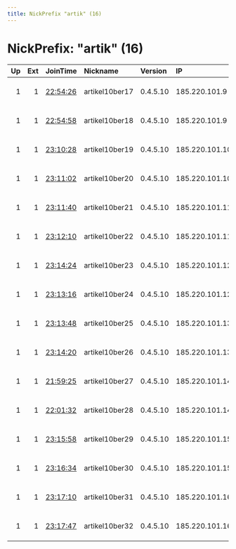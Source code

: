 ```yaml
---
title: NickPrefix "artik" (16)
---
```


# NickPrefix: "artik" (16)

|   Up |   Ext | JoinTime                                                                                            | Nickname       | Version   | IP             | AS                     | CC   |   ORp |   Dirp | OS    | Contact                             |   eFamMembers |
|-----:|------:|:----------------------------------------------------------------------------------------------------|:---------------|:----------|:---------------|:-----------------------|:-----|------:|-------:|:------|:------------------------------------|--------------:|
|    1 |     1 | [22:54:26](https://metrics.torproject.org/rs.html#details/60FE782DF923698546023C6F14FEC0884624F35C) | artikel10ber17 | 0.4.5.10  | 185.220.101.9  | CIA TRIAD SECURITY LLC | us   |  8443 |      0 | Linux | Artikel10 url:artikel10.org email:i |            47 |
|    1 |     1 | [22:54:58](https://metrics.torproject.org/rs.html#details/D2F15E74954597E41E155449A0CE9B4DB892DFFD) | artikel10ber18 | 0.4.5.10  | 185.220.101.9  | CIA TRIAD SECURITY LLC | us   |  9443 |      0 | Linux | Artikel10 url:artikel10.org email:i |            47 |
|    1 |     1 | [23:10:28](https://metrics.torproject.org/rs.html#details/0CA1B6BC906E5DD6F4CFE322B4BEFE7A17D42D52) | artikel10ber19 | 0.4.5.10  | 185.220.101.10 | CIA TRIAD SECURITY LLC | us   |  8443 |      0 | Linux | Artikel10 url:artikel10.org email:i |            47 |
|    1 |     1 | [23:11:02](https://metrics.torproject.org/rs.html#details/DA9ABAEA49FBF9E75E9EC020380E361688A3B23E) | artikel10ber20 | 0.4.5.10  | 185.220.101.10 | CIA TRIAD SECURITY LLC | us   |  9443 |      0 | Linux | Artikel10 url:artikel10.org email:i |            47 |
|    1 |     1 | [23:11:40](https://metrics.torproject.org/rs.html#details/6B762F98D14093EC36FD5055897E49331E579D6D) | artikel10ber21 | 0.4.5.10  | 185.220.101.11 | CIA TRIAD SECURITY LLC | us   |  8443 |      0 | Linux | Artikel10 url:artikel10.org email:i |            47 |
|    1 |     1 | [23:12:10](https://metrics.torproject.org/rs.html#details/F82E2221121EB77A2DE3E6941027265027EA2378) | artikel10ber22 | 0.4.5.10  | 185.220.101.11 | CIA TRIAD SECURITY LLC | us   |  9443 |      0 | Linux | Artikel10 url:artikel10.org email:i |            47 |
|    1 |     1 | [23:14:24](https://metrics.torproject.org/rs.html#details/C4019EC5FBDB0401072599BC34E6FECD5F26692D) | artikel10ber23 | 0.4.5.10  | 185.220.101.12 | CIA TRIAD SECURITY LLC | us   |  8443 |      0 | Linux | Artikel10 url:artikel10.org email:i |            47 |
|    1 |     1 | [23:13:16](https://metrics.torproject.org/rs.html#details/2FF236B93D8574F3F77156B9542CA0554CB1DA2C) | artikel10ber24 | 0.4.5.10  | 185.220.101.12 | CIA TRIAD SECURITY LLC | us   |  9443 |      0 | Linux | Artikel10 url:artikel10.org email:i |            47 |
|    1 |     1 | [23:13:48](https://metrics.torproject.org/rs.html#details/3DE791841B38F2071450E0FBFD3B41E067267F32) | artikel10ber25 | 0.4.5.10  | 185.220.101.13 | CIA TRIAD SECURITY LLC | us   |  8443 |      0 | Linux | Artikel10 url:artikel10.org email:i |            47 |
|    1 |     1 | [23:14:20](https://metrics.torproject.org/rs.html#details/848FB87A99BB982B44162A4052013A2CD42E06EF) | artikel10ber26 | 0.4.5.10  | 185.220.101.13 | CIA TRIAD SECURITY LLC | us   |  9443 |      0 | Linux | Artikel10 url:artikel10.org email:i |            47 |
|    1 |     1 | [21:59:25](https://metrics.torproject.org/rs.html#details/0BA1C8F26AFAD3FAEF3B6A228F97382D115027B9) | artikel10ber27 | 0.4.5.10  | 185.220.101.14 | CIA TRIAD SECURITY LLC | us   |  8443 |      0 | Linux | Artikel10 url:artikel10.org email:i |            47 |
|    1 |     1 | [22:01:32](https://metrics.torproject.org/rs.html#details/AACD4E09E65BA18CAF35FBC855EF659505B36E9E) | artikel10ber28 | 0.4.5.10  | 185.220.101.14 | CIA TRIAD SECURITY LLC | us   |  9443 |      0 | Linux | Artikel10 url:artikel10.org email:i |            47 |
|    1 |     1 | [23:15:58](https://metrics.torproject.org/rs.html#details/5F0CE7C63590B29E629750E9C5BCDF56C40D6898) | artikel10ber29 | 0.4.5.10  | 185.220.101.15 | CIA TRIAD SECURITY LLC | us   |  8443 |      0 | Linux | Artikel10 url:artikel10.org email:i |            47 |
|    1 |     1 | [23:16:34](https://metrics.torproject.org/rs.html#details/EE0555B4101CCC0115E3AF98A7F104506DEB3852) | artikel10ber30 | 0.4.5.10  | 185.220.101.15 | CIA TRIAD SECURITY LLC | us   |  9443 |      0 | Linux | Artikel10 url:artikel10.org email:i |            47 |
|    1 |     1 | [23:17:10](https://metrics.torproject.org/rs.html#details/7B0AE27C640C15263DE3882E6B73BF7DAD2C29D3) | artikel10ber31 | 0.4.5.10  | 185.220.101.16 | CIA TRIAD SECURITY LLC | us   |  8443 |      0 | Linux | Artikel10 url:artikel10.org email:i |            47 |
|    1 |     1 | [23:17:47](https://metrics.torproject.org/rs.html#details/E0DAC558043E9808D41B00DA4485E3BC0BDAC0D7) | artikel10ber32 | 0.4.5.10  | 185.220.101.16 | CIA TRIAD SECURITY LLC | us   |  9443 |      0 | Linux | Artikel10 url:artikel10.org email:i |            47 |
